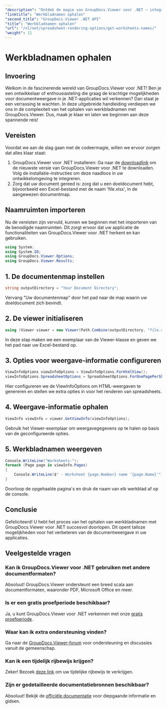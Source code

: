 ```yaml
---
"description": "Ontdek de magie van GroupDocs.Viewer voor .NET – integreer documentweergave naadloos in uw applicaties. Probeer nu de gratis proefversie!"
"linktitle": "Werkbladnamen ophalen"
"second_title": "GroupDocs.Viewer .NET API"
"title": "Werkbladnamen ophalen"
"url": "/nl/net/spreadsheet-rendering-options/get-worksheets-names/"
"weight": 11
---
```


# Werkbladnamen ophalen

## Invoering
Welkom in de fascinerende wereld van GroupDocs.Viewer voor .NET! Ben je een ontwikkelaar of enthousiasteling die graag de krachtige mogelijkheden voor documentweergave in je .NET-applicaties wil verkennen? Dan staat je een verrassing te wachten. In deze uitgebreide handleiding verdiepen we ons in de complexiteit van het ophalen van werkbladnamen met GroupDocs.Viewer. Dus, maak je klaar en laten we beginnen aan deze spannende reis!
## Vereisten
Voordat we aan de slag gaan met de codeermagie, willen we ervoor zorgen dat alles klaar staat:
1. GroupDocs.Viewer voor .NET installeren: Ga naar de [downloadlink](https://releases.groupdocs.com/viewer/net/) om de nieuwste versie van GroupDocs.Viewer voor .NET te downloaden. Volg de installatie-instructies om deze naadloos in uw ontwikkelomgeving te integreren.
2. Zorg dat uw document gereed is: zorg dat u een doeldocument hebt, bijvoorbeeld een Excel-bestand met de naam 'file.xlsx', in de aangewezen documentmap.
## Naamruimten importeren
Nu de vereisten zijn vervuld, kunnen we beginnen met het importeren van de benodigde naamruimten. Dit zorgt ervoor dat uw applicatie de functionaliteiten van GroupDocs.Viewer voor .NET herkent en kan gebruiken.
```csharp
using System;
using System.IO;
using GroupDocs.Viewer.Options;
using GroupDocs.Viewer.Results;
```
## 1. De documentenmap instellen
```csharp
string outputDirectory = "Your Document Directory";
```
Vervang "Uw documentenmap" door het pad naar de map waarin uw doeldocument zich bevindt.
## 2. De viewer initialiseren
```csharp
using (Viewer viewer = new Viewer(Path.Combine(outputDirectory, "file.xlsx")))
```
In deze stap maken we een exemplaar van de Viewer-klasse en geven we het pad naar uw Excel-bestand op.
## 3. Opties voor weergave-informatie configureren
```csharp
ViewInfoOptions viewInfoOptions = ViewInfoOptions.ForHtmlView();
viewInfoOptions.SpreadsheetOptions = SpreadsheetOptions.ForOnePagePerSheet();
```
Hier configureren we de ViewInfoOptions om HTML-weergaven te genereren en stellen we extra opties in voor het renderen van spreadsheets.
## 4. Weergave-informatie ophalen
```csharp
ViewInfo viewInfo = viewer.GetViewInfo(viewInfoOptions);
```
Gebruik het Viewer-exemplaar om weergavegegevens op te halen op basis van de geconfigureerde opties.
## 5. Werkbladnamen weergeven
```csharp
Console.WriteLine("Worksheets:");
foreach (Page page in viewInfo.Pages)
{
    Console.WriteLine($" - Worksheet {page.Number} name '{page.Name}'");
}
```
Doorloop de opgehaalde pagina's en druk de naam van elk werkblad af op de console.
## Conclusie
Gefeliciteerd! U hebt het proces van het ophalen van werkbladnamen met GroupDocs.Viewer voor .NET succesvol doorlopen. Dit opent talloze mogelijkheden voor het verbeteren van de documentweergave in uw applicaties.
## Veelgestelde vragen
### Kan ik GroupDocs.Viewer voor .NET gebruiken met andere documentformaten?
Absoluut! GroupDocs.Viewer ondersteunt een breed scala aan documentformaten, waaronder PDF, Microsoft Office en meer.
### Is er een gratis proefperiode beschikbaar?
Ja, u kunt GroupDocs.Viewer voor .NET verkennen met onze [gratis proefperiode](https://releases.groupdocs.com/).
### Waar kan ik extra ondersteuning vinden?
Ga naar de [GroupDocs.Viewer-forum](https://forum.groupdocs.com/c/viewer/9) voor ondersteuning en discussies vanuit de gemeenschap.
### Kan ik een tijdelijk rijbewijs krijgen?
Zeker! Bezoek [deze link](https://purchase.groupdocs.com/temporary-license/) om uw tijdelijke rijbewijs te verkrijgen.
### Zijn er gedetailleerde documentatiebronnen beschikbaar?
Absoluut! Bekijk de [officiële documentatie](https://tutorials.groupdocs.com/viewer/net/) voor diepgaande informatie en gidsen.